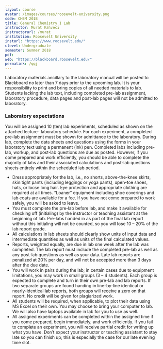 ```yaml
---
layout: course
avatar: /images/courses/roosevelt-university.png
code: CHEM 201B
title: General Chemistry I Lab
instructor: Murat Kahveci
instructorurl: /murat
institution: Roosevelt University
insturl: "https://www.roosevelt.edu/"
clevel: Undergraduate
semester: Summer 2018
pdf:
web: "https://blackboard.roosevelt.edu/"
permalink: /qqj
---
```

Laboratory materials ancillary to the laboratory manual will be posted to Blackboard no later than 7 days prior to the upcoming lab. It is your responsibility to print and bring copies of all needed materials to lab. Students lacking the lab text, including completed pre-lab assignment, laboratory procedure, data pages and post-lab pages will not be admitted to laboratory.

### Laboratory expectations

You will be assigned 10 (ten) lab experiments, scheduled as shown on the attached lecture- laboratory schedule. For each experiment, a completed pre-lab assignment must be shown for admittance to the laboratory. During lab, complete the data sheets and questions using the forms in your laboratory text using a permanent (ink) pen. Completed labs including pre-lab, workup, and post-lab questions are due as posted. However, if you come prepared and work efficiently, you should be able to complete the majority of labs and their associated calculations and post-lab questions sheets entirely within the scheduled lab period.

* Dress appropriately for the lab, i.e., no shorts, above-the-knee skirts, skin tight pants (including leggings or yoga pants), open-toe shoes, hats, or loose long hair. Eye protection and appropriate clothing are required at all times. “Loaner” equipment including shoe coverings and lab coats are available for a fee. If you have not come prepared to work safely, you will be asked to leave.
* You must complete the pre-lab before lab, and make it available for checking off (initialing) by the instructor or teaching assistant at the beginning of lab. Pre-labs handed in as part of the final lab report without this initialing will not be counted, so you will lose 10 – 20% of the lab report grade.
* All calculations in lab sheets should clearly show units of input data and intermediate quantities as well as units of the final calculated values.
* Reports, weighted equally, are due in lab one week after the lab was completed. The lab report must include the completed pre-lab as well as any post-lab questions as well as your data. Late lab reports are penalized at 20% per day, and will not be accepted more than 3 days after the due date.
* You will work in pairs during the lab; in certain cases due to equipment limitations, you may work in small groups (3 – 4 students). Each group is expected to complete and turn in their own pre-lab and lab reports. If two separate groups are found handing in line-by-line identical or nearly-identical lab reports, both groups will receive a zero on that report. No credit will be given for plagiarized work.
* All students will be required, when applicable, to plot their data using MS Excel on their own. You may choose to bring your computer to lab. We will also have laptops available in lab for you to use as well.
* All assigned experiments can be completed within the assigned time if you come prepared, begin immediately, and work efficiently. If you fail to complete an experiment, you will receive partial credit for writing up what you have. Don’t expect your instructor or teaching assistant to stay late so you can finish up; this is especially the case for our late evening time slot.
